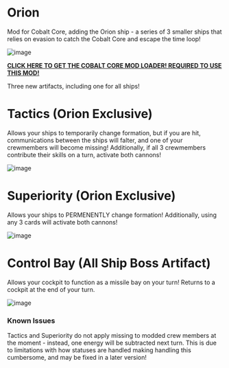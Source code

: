 # Orion

Mod for Cobalt Core, adding the Orion ship - a series of 3 smaller ships that relies on evasion to catch the Cobalt Core and escape the time loop!

![image](https://github.com/ensouledsteel/OrionShipMod/assets/100399211/d16a778d-3747-417d-b085-385b599a532a)

**[CLICK HERE TO GET THE COBALT CORE MOD LOADER! REQUIRED TO USE THIS MOD!](https://github.com/Ewanderer/CobaltCoreModLoader/releases/)**

Three new artifacts, including one for all ships!

# Tactics (Orion Exclusive)
Allows your ships to temporarily change formation, but if you are hit, communications between the ships will falter, and one of your crewmembers will become missing! Additionally, if all 3 crewmembers contribute their skills on a turn, activate both cannons!

![image](https://github.com/ensouledsteel/OrionShipMod/assets/100399211/1bb37b14-26a5-4a49-b44a-e5854177861d)

# Superiority (Orion Exclusive)
Allows your ships to PERMENENTLY change formation! Additionally, using any 3 cards will activate both cannons!

![image](https://github.com/ensouledsteel/OrionShipMod/assets/100399211/8d415cc5-2721-4197-8db9-c85dd08076fd)

# Control Bay (All Ship Boss Artifact)
Allows your cockpit to function as a missile bay on your turn! Returns to a cockpit at the end of your turn.

![image](https://github.com/ensouledsteel/OrionShipMod/assets/100399211/9db5dddb-7ec4-444a-8d99-f7590ce5dfcf)

### Known Issues
Tactics and Superiority do not apply missing to modded crew members at the moment - instead, one energy will be subtracted next turn. This is due to limitations with how statuses are handled making handling this cumbersome, and may be fixed in a later version!
